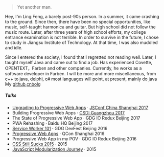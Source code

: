 

> Yet another man.


Hey, I'm Ling Feng, a barely post-90s person. In a summer, it came crashing to the ground. Since then, there have been no special opportunities, like music, self-taught harmonica and guitar. But high school did not follow the music route. Later, after three years of high school efforts, my college entrance examination is not terrible. In order to survive in the future, I chose to study in Jiangsu Institute of Technology. At that time, I was also muddled and idle.



Since I entered the society, I found that I regretted not reading well. Later, I taught myself Java and came out to find a job. Has experienced Covette, OPENTEXT，Farben and other companies. Currently, he works as a software developer in Farben. I will be more and more miscellaneous, from c++ to java, delphi, c# most languages will point, at present, mainly do java
My [github](https://github.com/hankrose),[cnbolg](https://www.cnblogs.com/lingfeng-zhu/)
##### Talks

- [Upgrading to Progressive Web Apps][9] · [JSConf China Shanghai 2017](http://2017.jsconf.cn/)
- Building Progressive Web Apps · [CSDI Guangzhou 2017](http://www.csdisummit.com/)
- The State of Progressive Web App · GDG IO Redux Beijing 2017
- PWA Rehashing · Baidu HQ Beijing 2017
- [Service Worker 101][5] · GDG DevFest Beijing 2016
- [Progressive Web Apps][4] · QCon Shanghai 2016
- Progressive Web App in my POV · GDG IO Redux Beijing 2016
- [CSS Still Sucks 2015][2] · 2015
- [JavaScript Modularization Journey][1] · 2015



[1]: //huangxuan.me/2015/07/09/js-module-7day/
[2]: //huangxuan.me/2015/12/28/css-sucks-2015/
[3]: //huangxuan.me/2016/06/05/pwa-in-my-pov/
[4]: //huangxuan.me/2016/10/20/pwa-qcon2016/
[5]: //huangxuan.me/2016/11/20/sw-101-gdgdf/
[6]: https://yanshuo.io/assets/player/?deck=58ac8598b123db0067292f92 "PWA Rehashing"
[7]: https://yanshuo.io/assets/player/?deck=593ad6fbfe88c2006a0a0d6d "The State of PWA"
[8]: https://yanshuo.io/assets/player/?deck=594d673d570c357d0698a950 "Building PWA"
[9]: //huangxuan.me/jsconfcn2017/


